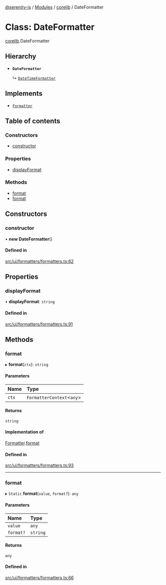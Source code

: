 [@serenity-is](../README.md) / [Modules](../modules.md) / [corelib](../modules/corelib.md) / DateFormatter

# Class: DateFormatter

[corelib](../modules/corelib.md).DateFormatter

## Hierarchy

- **`DateFormatter`**

  ↳ [`DateTimeFormatter`](corelib.DateTimeFormatter.md)

## Implements

- [`Formatter`](../interfaces/corelib_slick.Formatter.md)

## Table of contents

### Constructors

- [constructor](corelib.DateFormatter.md#constructor)

### Properties

- [displayFormat](corelib.DateFormatter.md#displayformat)

### Methods

- [format](corelib.DateFormatter.md#format)
- [format](corelib.DateFormatter.md#format-1)

## Constructors

### constructor

• **new DateFormatter**()

#### Defined in

[src/ui/formatters/formatters.ts:62](https://github.com/serenity-is/serenity/blob/master/packages/corelib/src/ui/formatters/formatters.ts#line&#x3D;62)

## Properties

### displayFormat

• **displayFormat**: `string`

#### Defined in

[src/ui/formatters/formatters.ts:91](https://github.com/serenity-is/serenity/blob/master/packages/corelib/src/ui/formatters/formatters.ts#line&#x3D;91)

## Methods

### format

▸ **format**(`ctx`): `string`

#### Parameters

| Name | Type |
| :------ | :------ |
| `ctx` | `FormatterContext`<`any`\> |

#### Returns

`string`

#### Implementation of

[Formatter](../interfaces/corelib_slick.Formatter.md).[format](../interfaces/corelib_slick.Formatter.md#format)

#### Defined in

[src/ui/formatters/formatters.ts:93](https://github.com/serenity-is/serenity/blob/master/packages/corelib/src/ui/formatters/formatters.ts#line&#x3D;93)

___

### format

▸ `Static` **format**(`value`, `format?`): `any`

#### Parameters

| Name | Type |
| :------ | :------ |
| `value` | `any` |
| `format?` | `string` |

#### Returns

`any`

#### Defined in

[src/ui/formatters/formatters.ts:66](https://github.com/serenity-is/serenity/blob/master/packages/corelib/src/ui/formatters/formatters.ts#line&#x3D;66)
